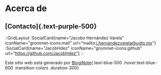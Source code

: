 # Acerca de

## [Contacto]{.text-purple-500}

::GridLayout
:SocialCard{name="Jacobo Hernández Varela" iconName="grommet-icons:mail" url="mailto:j.hernandezvarela@ugto.mx"}
:SocialCard{name="JacobHdez" iconName="grommet-icons:github" url="https://github.com/JacobHdez"}
::

Este sitio web está generado por [BlogiNote](https://bloginote.benbinbin.com){.text-blue-500 .hover:text-blue-600 .transition-colors .duration-300}
